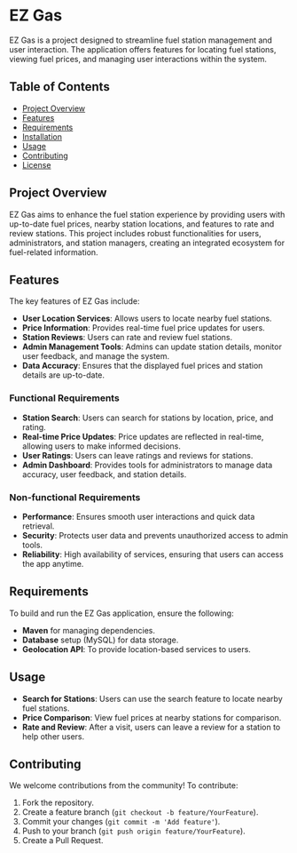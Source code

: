 # EZ Gas

EZ Gas is a project designed to streamline fuel station management and user interaction. The application offers features for locating fuel stations, viewing fuel prices, and managing user interactions within the system.

## Table of Contents

- [Project Overview](#project-overview)
- [Features](#features)
- [Requirements](#requirements)
- [Installation](#installation)
- [Usage](#usage)
- [Contributing](#contributing)
- [License](#license)

## Project Overview

EZ Gas aims to enhance the fuel station experience by providing users with up-to-date fuel prices, nearby station locations, and features to rate and review stations. This project includes robust functionalities for users, administrators, and station managers, creating an integrated ecosystem for fuel-related information.

## Features

The key features of EZ Gas include:

- **User Location Services**: Allows users to locate nearby fuel stations.
- **Price Information**: Provides real-time fuel price updates for users.
- **Station Reviews**: Users can rate and review fuel stations.
- **Admin Management Tools**: Admins can update station details, monitor user feedback, and manage the system.
- **Data Accuracy**: Ensures that the displayed fuel prices and station details are up-to-date.

### Functional Requirements

- **Station Search**: Users can search for stations by location, price, and rating.
- **Real-time Price Updates**: Price updates are reflected in real-time, allowing users to make informed decisions.
- **User Ratings**: Users can leave ratings and reviews for stations.
- **Admin Dashboard**: Provides tools for administrators to manage data accuracy, user feedback, and station details.

### Non-functional Requirements

- **Performance**: Ensures smooth user interactions and quick data retrieval.
- **Security**: Protects user data and prevents unauthorized access to admin tools.
- **Reliability**: High availability of services, ensuring that users can access the app anytime.

## Requirements

To build and run the EZ Gas application, ensure the following:

- **Maven** for managing dependencies.
- **Database** setup (MySQL) for data storage.
- **Geolocation API**: To provide location-based services to users.


## Usage

- **Search for Stations**: Users can use the search feature to locate nearby fuel stations.
- **Price Comparison**: View fuel prices at nearby stations for comparison.
- **Rate and Review**: After a visit, users can leave a review for a station to help other users.

## Contributing

We welcome contributions from the community! To contribute:

1. Fork the repository.
2. Create a feature branch (`git checkout -b feature/YourFeature`).
3. Commit your changes (`git commit -m 'Add feature'`).
4. Push to your branch (`git push origin feature/YourFeature`).
5. Create a Pull Request.
